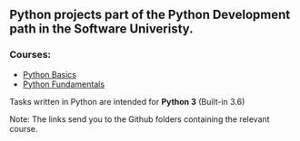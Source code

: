 ## Python projects part of the Python Development path in the Software Univeristy.

### Courses:
* [Python Basics](./Python-Basics)
* [Python Fundamentals](./Python-Fundamentals)


Tasks written in Python are intended for **Python 3** (Built-in 3.6)

Note: The links send you to the Github folders containing the relevant course.
